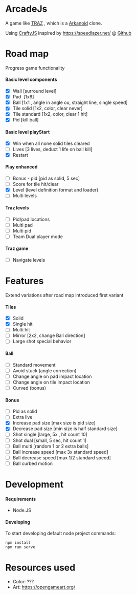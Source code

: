 # ArcadeJs

A game like [TRAZ](https://en.wikipedia.org/wiki/TRAZ) , which is a [Arkanoid](https://nl.wikipedia.org/wiki/Arkanoid) clone.

Using [CraftyJS](http://craftyjs.com/) inspired by https://speedlazer.net/ @ [Github](https://github.com/speedlazer)

# Road map

Progress game functionality

#### Basic level components
* [x] Wall [surround level]
* [x] Pad  [1x6]
* [x] Ball  [1x1 , angle in angle ou, straight line, single speed]
* [x] Tile solid [1x2, color, clear never]
* [x] Tile standard [1x2, color, clear 1 hit]
* [x] Pid [kill ball]

#### Basic level playStart
* [x] Win when all none solid tiles cleared 
* [ ] Lives [3 lives, deduct 1 life on ball kill]
* [x] Restart

#### Play enhanced
* [ ] Bonus - pid [pid as solid, 5 sec]
* [ ] Score for tile hit/clear
* [x] Level (level definition format and loader)
* [ ] Multi levels

#### Traz levels
* [ ] Pid/pad locations 
* [ ] Multi pad
* [ ] Multi pid
* [ ] Team Dual player mode

#### Traz game
* [ ] Navigate levels 

# Features

Extend variations after road map introduced first variant

#### Tiles
* [x] Solid
* [x] Single hit
* [ ] Multi hit
* [ ] Mirror [2x2, change Ball direction]
* [ ] Large shot special behavior

#### Ball
* [ ] Standard movement
* [ ] Avoid stuck (angle correction)
* [ ] Change angle on pad impact location
* [ ] Change angle on tile impact location
* [ ] Curved (bonus)

#### Bonus
* [ ] Pid as solid
* [ ] Extra live
* [x] Increase pad size [max size is pid size]
* [x] Decrease pad size [min size is half standard size]
* [ ] Shot single [large, 5x , hit count 10]
* [ ] Shot dual [small, 5 sec, hit count 1]
* [ ] Ball multi [random 1 or 2  extra balls]
* [ ] Ball increase speed [max 3x standard speed]
* [ ] Ball decrease speed [max 1/2 standard speed]
* [ ] Ball curbed motion

# Development

#### Requirements

* Node.JS

#### Developing

To start developing default node project commands:

```
npm install
npm run serve
```

# Resources used

* Color: ???
* Art: https://opengameart.org/

